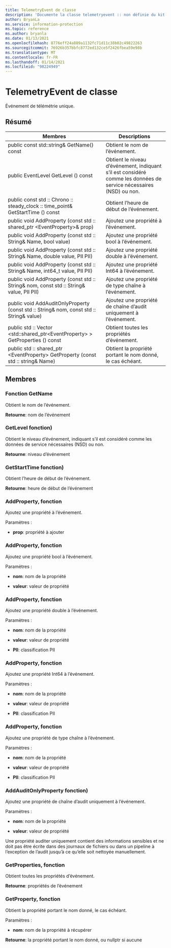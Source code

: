 ```yaml
---
title: TelemetryEvent de classe
description: 'Documente la classe telemetryevent :: non définie du kit de développement logiciel (SDK) Microsoft Information Protection (MIP).'
author: BryanLa
ms.service: information-protection
ms.topic: reference
ms.author: bryanla
ms.date: 01/13/2021
ms.openlocfilehash: 8776eff24a889a1132fc71d11c38b02c49822263
ms.sourcegitcommit: 76926b357bbfc8772ed132ce5f2426fbea59e98b
ms.translationtype: MT
ms.contentlocale: fr-FR
ms.lasthandoff: 01/14/2021
ms.locfileid: "98224949"
---
```

# <a name="class-telemetryevent"></a>TelemetryEvent de classe 
Événement de télémétrie unique.
  
## <a name="summary"></a>Résumé
 Membres                        | Descriptions                                
--------------------------------|---------------------------------------------
public const std::string& GetName() const  |  Obtient le nom de l’événement.
public EventLevel GetLevel () const  |  Obtient le niveau d’événement, indiquant s’il est considéré comme les données de service nécessaires (NSD) ou non.
public const std :: Chrono :: steady_clock :: time_point& GetStartTime () const  |  Obtient l’heure de début de l’événement.
public void AddProperty (const std :: shared_ptr \<EventProperty\>& prop)  |  Ajoutez une propriété à l’événement.
public void AddProperty (const std :: String& Name, bool value)  |  Ajoutez une propriété bool à l’événement.
public void AddProperty (const std :: String& Name, double value, PII PII)  |  Ajoutez une propriété double à l’événement.
public void AddProperty (const std :: String& Name, int64_t value, PII PII)  |  Ajoutez une propriété Int64 à l’événement.
public void AddProperty (const std :: String& nom, const std :: String& value, PII PII)  |  Ajoutez une propriété de type chaîne à l’événement.
public void AddAuditOnlyProperty (const std :: String& nom, const std :: String& value)  |  Ajoutez une propriété de chaîne d’audit uniquement à l’événement.
public std :: Vector \<std::shared_ptr\<EventProperty\> \> GetProperties () const  |  Obtient toutes les propriétés d’événement.
public std :: shared_ptr \<EventProperty\> GetProperty (const std :: string& Name)  |  Obtient la propriété portant le nom donné, le cas échéant.
  
## <a name="members"></a>Membres
  
### <a name="getname-function"></a>Fonction GetName
Obtient le nom de l’événement.

  
**Retourne**: nom de l’événement
  
### <a name="getlevel-function"></a>GetLevel fonction)
Obtient le niveau d’événement, indiquant s’il est considéré comme les données de service nécessaires (NSD) ou non.

  
**Retourne**: niveau d’événement
  
### <a name="getstarttime-function"></a>GetStartTime fonction)
Obtient l’heure de début de l’événement.

  
**Retourne**: heure de début de l’événement
  
### <a name="addproperty-function"></a>AddProperty, fonction
Ajoutez une propriété à l’événement.

Paramètres :  
* **prop**: propriété à ajouter


  
### <a name="addproperty-function"></a>AddProperty, fonction
Ajoutez une propriété bool à l’événement.

Paramètres :  
* **nom**: nom de la propriété 


* **valeur**: valeur de propriété


  
### <a name="addproperty-function"></a>AddProperty, fonction
Ajoutez une propriété double à l’événement.

Paramètres :  
* **nom**: nom de la propriété 


* **valeur**: valeur de propriété 


* **PII**: classification PII


  
### <a name="addproperty-function"></a>AddProperty, fonction
Ajoutez une propriété Int64 à l’événement.

Paramètres :  
* **nom**: nom de la propriété 


* **valeur**: valeur de propriété 


* **PII**: classification PII


  
### <a name="addproperty-function"></a>AddProperty, fonction
Ajoutez une propriété de type chaîne à l’événement.

Paramètres :  
* **nom**: nom de la propriété 


* **valeur**: valeur de propriété 


* **PII**: classification PII


  
### <a name="addauditonlyproperty-function"></a>AddAuditOnlyProperty fonction)
Ajoutez une propriété de chaîne d’audit uniquement à l’événement.

Paramètres :  
* **nom**: nom de la propriété 


* **valeur**: valeur de propriété


Une propriété auditer uniquement contient des informations sensibles et ne doit pas être écrite dans des journaux de fichiers ou dans un pipeline à l’exception de l’audit jusqu’à ce qu’elle soit nettoyée manuellement.
  
### <a name="getproperties-function"></a>GetProperties, fonction
Obtient toutes les propriétés d’événement.

  
**Retourne**: propriétés de l’événement
  
### <a name="getproperty-function"></a>GetProperty, fonction
Obtient la propriété portant le nom donné, le cas échéant.

Paramètres :  
* **nom**: nom de la propriété à récupérer



  
**Retourne**: la propriété portant le nom donné, ou nullptr si aucune